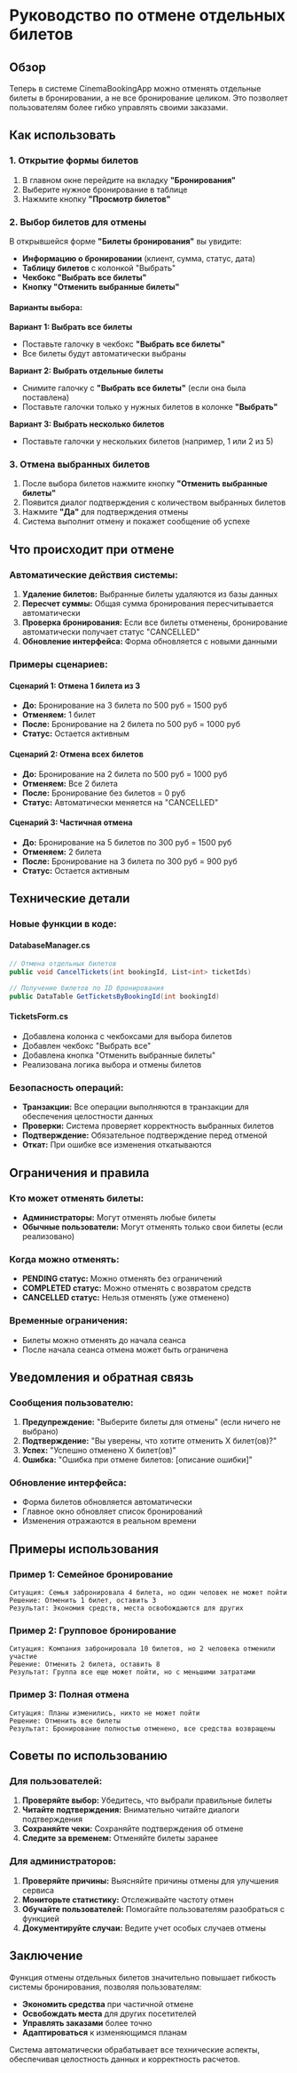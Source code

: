 # Руководство по отмене отдельных билетов

## Обзор

Теперь в системе CinemaBookingApp можно отменять отдельные билеты в бронировании, а не все бронирование целиком. Это позволяет пользователям более гибко управлять своими заказами.

## Как использовать

### 1. Открытие формы билетов

1. В главном окне перейдите на вкладку **"Бронирования"**
2. Выберите нужное бронирование в таблице
3. Нажмите кнопку **"Просмотр билетов"**

### 2. Выбор билетов для отмены

В открывшейся форме **"Билеты бронирования"** вы увидите:

- **Информацию о бронировании** (клиент, сумма, статус, дата)
- **Таблицу билетов** с колонкой "Выбрать"
- **Чекбокс "Выбрать все билеты"**
- **Кнопку "Отменить выбранные билеты"**

#### Варианты выбора:

**Вариант 1: Выбрать все билеты**
- Поставьте галочку в чекбокс **"Выбрать все билеты"**
- Все билеты будут автоматически выбраны

**Вариант 2: Выбрать отдельные билеты**
- Снимите галочку с **"Выбрать все билеты"** (если она была поставлена)
- Поставьте галочки только у нужных билетов в колонке **"Выбрать"**

**Вариант 3: Выбрать несколько билетов**
- Поставьте галочки у нескольких билетов (например, 1 или 2 из 5)

### 3. Отмена выбранных билетов

1. После выбора билетов нажмите кнопку **"Отменить выбранные билеты"**
2. Появится диалог подтверждения с количеством выбранных билетов
3. Нажмите **"Да"** для подтверждения отмены
4. Система выполнит отмену и покажет сообщение об успехе

## Что происходит при отмене

### Автоматические действия системы:

1. **Удаление билетов:** Выбранные билеты удаляются из базы данных
2. **Пересчет суммы:** Общая сумма бронирования пересчитывается автоматически
3. **Проверка бронирования:** Если все билеты отменены, бронирование автоматически получает статус "CANCELLED"
4. **Обновление интерфейса:** Форма обновляется с новыми данными

### Примеры сценариев:

#### Сценарий 1: Отмена 1 билета из 3
- **До:** Бронирование на 3 билета по 500 руб = 1500 руб
- **Отменяем:** 1 билет
- **После:** Бронирование на 2 билета по 500 руб = 1000 руб
- **Статус:** Остается активным

#### Сценарий 2: Отмена всех билетов
- **До:** Бронирование на 2 билета по 500 руб = 1000 руб
- **Отменяем:** Все 2 билета
- **После:** Бронирование без билетов = 0 руб
- **Статус:** Автоматически меняется на "CANCELLED"

#### Сценарий 3: Частичная отмена
- **До:** Бронирование на 5 билетов по 300 руб = 1500 руб
- **Отменяем:** 2 билета
- **После:** Бронирование на 3 билета по 300 руб = 900 руб
- **Статус:** Остается активным

## Технические детали

### Новые функции в коде:

#### DatabaseManager.cs
```csharp
// Отмена отдельных билетов
public void CancelTickets(int bookingId, List<int> ticketIds)

// Получение билетов по ID бронирования
public DataTable GetTicketsByBookingId(int bookingId)
```

#### TicketsForm.cs
- Добавлена колонка с чекбоксами для выбора билетов
- Добавлен чекбокс "Выбрать все"
- Добавлена кнопка "Отменить выбранные билеты"
- Реализована логика выбора и отмены билетов

### Безопасность операций:

- **Транзакции:** Все операции выполняются в транзакции для обеспечения целостности данных
- **Проверки:** Система проверяет корректность выбранных билетов
- **Подтверждение:** Обязательное подтверждение перед отменой
- **Откат:** При ошибке все изменения откатываются

## Ограничения и правила

### Кто может отменять билеты:
- **Администраторы:** Могут отменять любые билеты
- **Обычные пользователи:** Могут отменять только свои билеты (если реализовано)

### Когда можно отменять:
- **PENDING статус:** Можно отменять без ограничений
- **COMPLETED статус:** Можно отменять с возвратом средств
- **CANCELLED статус:** Нельзя отменять (уже отменено)

### Временные ограничения:
- Билеты можно отменять до начала сеанса
- После начала сеанса отмена может быть ограничена

## Уведомления и обратная связь

### Сообщения пользователю:

1. **Предупреждение:** "Выберите билеты для отмены" (если ничего не выбрано)
2. **Подтверждение:** "Вы уверены, что хотите отменить X билет(ов)?"
3. **Успех:** "Успешно отменено X билет(ов)"
4. **Ошибка:** "Ошибка при отмене билетов: [описание ошибки]"

### Обновление интерфейса:

- Форма билетов обновляется автоматически
- Главное окно обновляет список бронирований
- Изменения отражаются в реальном времени

## Примеры использования

### Пример 1: Семейное бронирование
```
Ситуация: Семья забронировала 4 билета, но один человек не может пойти
Решение: Отменить 1 билет, оставить 3
Результат: Экономия средств, места освобождаются для других
```

### Пример 2: Групповое бронирование
```
Ситуация: Компания забронировала 10 билетов, но 2 человека отменили участие
Решение: Отменить 2 билета, оставить 8
Результат: Группа все еще может пойти, но с меньшими затратами
```

### Пример 3: Полная отмена
```
Ситуация: Планы изменились, никто не может пойти
Решение: Отменить все билеты
Результат: Бронирование полностью отменено, все средства возвращены
```

## Советы по использованию

### Для пользователей:
1. **Проверяйте выбор:** Убедитесь, что выбрали правильные билеты
2. **Читайте подтверждения:** Внимательно читайте диалоги подтверждения
3. **Сохраняйте чеки:** Сохраняйте подтверждения об отмене
4. **Следите за временем:** Отменяйте билеты заранее

### Для администраторов:
1. **Проверяйте причины:** Выясняйте причины отмены для улучшения сервиса
2. **Мониторьте статистику:** Отслеживайте частоту отмен
3. **Обучайте пользователей:** Помогайте пользователям разобраться с функцией
4. **Документируйте случаи:** Ведите учет особых случаев отмены

## Заключение

Функция отмены отдельных билетов значительно повышает гибкость системы бронирования, позволяя пользователям:

- **Экономить средства** при частичной отмене
- **Освобождать места** для других посетителей
- **Управлять заказами** более точно
- **Адаптироваться** к изменяющимся планам

Система автоматически обрабатывает все технические аспекты, обеспечивая целостность данных и корректность расчетов.
